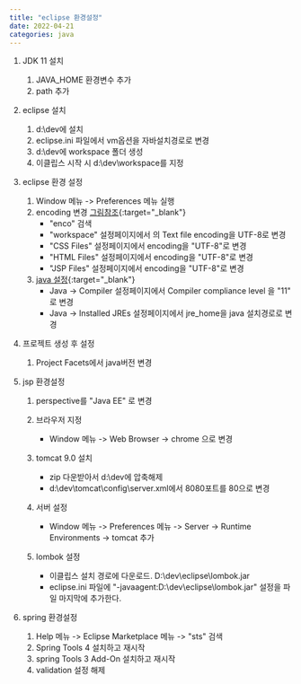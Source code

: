 ```yaml
---
title: "eclipse 환경설정"
date: 2022-04-21
categories: java
---
```


1. JDK 11 설치  
   1) JAVA_HOME 환경변수 추가  
   2) path 추가

2. eclipse 설치  
   1. d:\dev에 설치
   2. eclipse.ini 파일에서 vm옵션을 자바설치경로로 변경
   3. d:\dev에 workspace 폴더 생성
   4. 이클립스 시작 시 d:\dev\workspace를 지정

3. eclipse 환경 설정   
   1. Window 메뉴 -> Preferences 메뉴 실행
   2. encoding 변경  [그림참조](/img/java/eclipse_encoding.png){:target="_blank"}
      - "enco" 검색 
      - "workspace" 설정페이지에서 의 Text file encoding을 UTF-8로 변경
      - "CSS Files" 설정페이지에서 encoding을 "UTF-8"로 변경
      - "HTML Files" 설정페이지에서 encoding을 "UTF-8"로 변경
      - "JSP Files" 설정페이지에서 encoding을 "UTF-8"로 변경
   3. [java 설정](https://wiki.eclipse.org/Java11/Examples){:target="_blank"}
      - Java -> Compiler 설정페이지에서 Compiler compliance level 을 "11" 로 변경
      - Java -> Installed JREs 설정페이지에서 jre_home을 java 설치경로로 변경  

4. 프로젝트 생성 후 설정
   1. Project Facets에서 java버전 변경

5. jsp 환경설정      
   1. perspective를 "Java EE" 로 변경

   2. 브라우저 지정
      - Window 메뉴 -> Web Browser -> chrome 으로 변경

   3. tomcat 9.0 설치
      - zip 다운받아서 d:\dev에 압축해제
      - d:\dev\tomcat\config\server.xml에서 8080포트를 80으로 변경

   4. 서버 설정
      - Window 메뉴 -> Preferences 메뉴 -> Server -> Runtime Environments -> tomcat 추가

   5. lombok 설정
      - 이클립스 설치 경로에 다운로드.  D:\dev\eclipse\lombok.jar
      - eclipse.ini 파일에 "-javaagent:D:\dev\eclipse\lombok.jar" 설정을 파일 마지막에 추가한다.

6. spring 환경설정
   1. Help 메뉴 -> Eclipse Marketplace 메뉴 -> "sts" 검색
   2. Spring Tools 4 설치하고 재시작
   3. spring Tools 3 Add-On 설치하고 재시작
   4. validation 설정 해제

